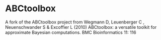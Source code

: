 ABCtoolbox
==========

A fork of the ABCtoolbox project from Wegmann D, Leuenberger C , Neuenschwander S &amp; Excoffier L (2010) ABCtoolbox: a versatile toolkit for approximate Bayesian computations. BMC Bioinformatics 11: 116
